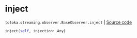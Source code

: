 # inject
`toloka.streaming.observer.BaseObserver.inject` | [Source code](https://github.com/Toloka/toloka-kit/blob/v1.1.4/src/streaming/observer.py#L34)

```python
inject(self, injection: Any)
```

